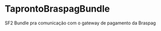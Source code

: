 TaprontoBraspagBundle
=====================

SF2 Bundle pra comunicação com o gateway de pagamento da Braspag
